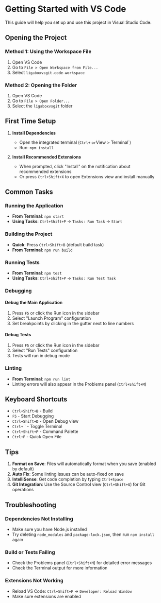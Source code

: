 # Getting Started with VS Code

This guide will help you set up and use this project in Visual Studio Code.

## Opening the Project

### Method 1: Using the Workspace File
1. Open VS Code
2. Go to `File > Open Workspace from File...`
3. Select `ligaboxvsgit.code-workspace`

### Method 2: Opening the Folder
1. Open VS Code
2. Go to `File > Open Folder...`
3. Select the `ligaboxvsgit` folder

## First Time Setup

1. **Install Dependencies**
   - Open the integrated terminal (`Ctrl+` ` or `View > Terminal`)
   - Run: `npm install`

2. **Install Recommended Extensions**
   - When prompted, click "Install" on the notification about recommended extensions
   - Or press `Ctrl+Shift+X` to open Extensions view and install manually

## Common Tasks

### Running the Application
- **From Terminal**: `npm start`
- **Using Tasks**: `Ctrl+Shift+P` → `Tasks: Run Task` → `Start`

### Building the Project
- **Quick**: Press `Ctrl+Shift+B` (default build task)
- **From Terminal**: `npm run build`

### Running Tests
- **From Terminal**: `npm test`
- **Using Tasks**: `Ctrl+Shift+P` → `Tasks: Run Test Task`

### Debugging

#### Debug the Main Application
1. Press `F5` or click the Run icon in the sidebar
2. Select "Launch Program" configuration
3. Set breakpoints by clicking in the gutter next to line numbers

#### Debug Tests
1. Press `F5` or click the Run icon in the sidebar
2. Select "Run Tests" configuration
3. Tests will run in debug mode

### Linting
- **From Terminal**: `npm run lint`
- Linting errors will also appear in the Problems panel (`Ctrl+Shift+M`)

## Keyboard Shortcuts

- `Ctrl+Shift+B` - Build
- `F5` - Start Debugging
- `Ctrl+Shift+D` - Open Debug view
- `Ctrl+` ` - Toggle Terminal
- `Ctrl+Shift+P` - Command Palette
- `Ctrl+P` - Quick Open File

## Tips

1. **Format on Save**: Files will automatically format when you save (enabled by default)
2. **Auto Fix**: Some linting issues can be auto-fixed on save
3. **IntelliSense**: Get code completion by typing `Ctrl+Space`
4. **Git Integration**: Use the Source Control view (`Ctrl+Shift+G`) for Git operations

## Troubleshooting

### Dependencies Not Installing
- Make sure you have Node.js installed
- Try deleting `node_modules` and `package-lock.json`, then run `npm install` again

### Build or Tests Failing
- Check the Problems panel (`Ctrl+Shift+M`) for detailed error messages
- Check the Terminal output for more information

### Extensions Not Working
- Reload VS Code: `Ctrl+Shift+P` → `Developer: Reload Window`
- Make sure extensions are enabled
